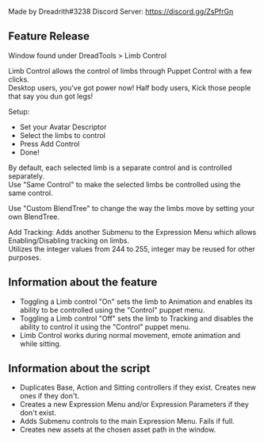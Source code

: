 Made by Dreadrith#3238
Discord Server: https://discord.gg/ZsPfrGn

## Feature Release

Window found under DreadTools > Limb Control  

Limb Control allows the control of limbs through Puppet Control with a few clicks.  
Desktop users, you've got power now! Half body users, Kick those people that say you dun got legs!

Setup:  
- Set your Avatar Descriptor  
- Select the limbs to control  
- Press Add Control  
- Done!  

By default, each selected limb is a separate control and is controlled separately.  
Use "Same Control" to make the selected limbs be controlled using the same control.  

Use "Custom BlendTree" to change the way the limbs move by setting your own BlendTree.  

Add Tracking: Adds another Submenu to the Expression Menu which allows Enabling/Disabling tracking on limbs.  
Utilizes the integer values from 244 to 255, integer may be reused for other purposes.  

## Information about the feature
- Toggling a Limb control "On" sets the limb to Animation and enables its ability to be controlled using the "Control" puppet menu.
- Toggling a Limb control "Off" sets the limb to Tracking and disables the ability to control it using the "Control" puppet menu.
- Limb Control works during normal movement, emote animation and while sitting.

## Information about the script
- Duplicates Base, Action and Sitting controllers if they exist. Creates new ones if they don't.
- Creates a new Expression Menu and/or Expression Parameters if they don't exist.
- Adds Submenu controls to the main Expression Menu. Fails if full.
- Creates new assets at the chosen asset path in the window.
